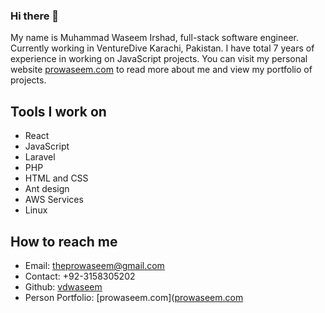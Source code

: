 ### Hi there 👋

My name is Muhammad Waseem Irshad, full-stack software engineer. Currently working in VentureDive Karachi, Pakistan. I have total 7 years of experience in working on JavaScript projects. You can visit my personal website [prowaseem.com](www.prowaseem.com) to read more about me and view my portfolio of projects.

## Tools I work on
- React
- JavaScript
- Laravel
- PHP
- HTML and CSS
- Ant design
- AWS Services
- Linux


## How to reach me
- Email: theprowaseem@gmail.com
- Contact: +92-3158305202
- Github: [vdwaseem](https://github.com/vdwaseem)
- Person Portfolio: [prowaseem.com]([prowaseem.com](https://prowaseem.com)
<!--
**prowaseem/prowaseem** is a ✨ _special_ ✨ repository because its `README.md` (this file) appears on your GitHub profile.

Here are some ideas to get you started:

- 🔭 I’m currently working on ...
- 🌱 I’m currently learning ...
- 👯 I’m looking to collaborate on ...
- 🤔 I’m looking for help with ...
- 💬 Ask me about ...
- 📫 How to reach me: ...
- 😄 Pronouns: ...
- ⚡ Fun fact: ...
-->
